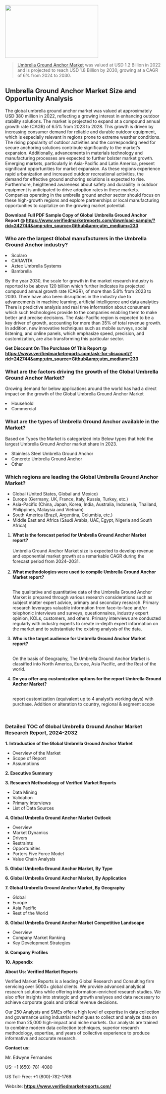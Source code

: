 
<img src="https://ffe5etoiles.com/wp-content/uploads/2024/12/MST1-300x171.png" alt="" width="300" height="171" class="alignnone size-medium wp-image-20088" /><blockquote><p><p><a href="https://www.verifiedmarketreports.com/download-sample/?rid=242744&utm_source=Github&utm_medium=233" target="_blank">Umbrella Ground Anchor Market</a> was valued at USD 1.2 Billion in 2022 and is projected to reach USD 1.8 Billion by 2030, growing at a CAGR of 6% from 2024 to 2030.</p></blockquote><p><h2>Umbrella Ground Anchor Market Size and Opportunity Analysis</h2> The global umbrella ground anchor market was valued at approximately USD 380 million in 2022, reflecting a growing interest in enhancing outdoor stability solutions. The market is projected to expand at a compound annual growth rate (CAGR) of 6.5% from 2023 to 2028. This growth is driven by increasing consumer demand for reliable and durable outdoor equipment, which is especially relevant in regions prone to extreme weather conditions. The rising popularity of outdoor activities and the corresponding need for secure anchoring solutions contribute significantly to the market’s expansion. Additionally, advancements in materials technology and manufacturing processes are expected to further bolster market growth. Emerging markets, particularly in Asia-Pacific and Latin America, present significant opportunities for market expansion. As these regions experience rapid urbanization and increased outdoor recreational activities, the demand for effective ground anchoring solutions is expected to rise. Furthermore, heightened awareness about safety and durability in outdoor equipment is anticipated to drive adoption rates in these markets. Companies operating in the umbrella ground anchor sector should focus on these high-growth regions and explore partnerships or local manufacturing opportunities to capitalize on the growing market potential. </p><p class=""><strong>Download Full PDF Sample Copy of Global Umbrella Ground Anchor Report @ <a href="https://www.verifiedmarketreports.com/download-sample/?rid=242744&amp;utm_source=Github&amp;utm_medium=233" target="_blank">https://www.verifiedmarketreports.com/download-sample/?rid=242744&amp;utm_source=Github&amp;utm_medium=233</a></strong></p><h3 id="" class="">Who are the largest Global manufacturers in the Umbrella Ground Anchor industry?</h3><p><li>Scolaro</li><li> CARAVITA</li><li> Aztec Umbrella Systems</li><li> Bambrella</li></p><div class=""><div class="" dir="" data-message-author-role="" data-message-id="" data-message-model-slug=""><div class=""><div class=""><div class=""><div class="" dir="" data-message-author-role="" data-message-id="" data-message-model-slug=""><div class=""><div class=""><p>By the year 2030, the scale for growth in the market research industry is reported to be above 120 billion which further indicates its projected compound annual growth rate (CAGR), of more than 5.8% from 2023 to 2030. There have also been disruptions in the industry due to advancements in machine learning, artificial intelligence and data analytics There is predictive analysis and real time information about consumers which such technologies provide to the companies enabling them to make better and precise decisions. The Asia-Pacific region is expected to be a key driver of growth, accounting for more than 35% of total revenue growth. In addition, new innovative techniques such as mobile surveys, social listening, and online panels, which emphasize speed, precision, and customization, are also transforming this particular sector.</p><p><strong>Get Discount On The Purchase Of This Report @&nbsp; <a href="https://www.verifiedmarketreports.com/ask-for-discount/?rid=242744&amp;utm_source=Github&amp;utm_medium=233" target="_blank">https://www.verifiedmarketreports.com/ask-for-discount/?rid=242744&amp;utm_source=Github&amp;utm_medium=233</a></strong></p></div></div></div></div></div></div></div></div><h3 id="" class="">What are the factors driving the growth of the Global Umbrella Ground Anchor Market?</h3><p id="" class="">Growing demand for below applications around the world has had a direct impact on the growth of the Global Umbrella Ground Anchor Market</p><p id="" class=""><li>Household</li><li> Commercial</li></p><h3 id="" class="">What are the types of Umbrella Ground Anchor available in the Market?</h3><p id="" class="">Based on Types the Market is categorized into Below types that held the largest Umbrella Ground Anchor market share In 2023.</p><p id="" class=""><li>Stainless Steel Umbrella Ground Anchor</li><li> Concrete Umbrella Ground Anchor</li><li> Other</li></p><h3 id="" class="">Which regions are leading the Global Umbrella Ground Anchor Market?</h3><ul><li>Global (United States, Global and Mexico)</li><li>Europe (Germany, UK, France, Italy, Russia, Turkey, etc.)</li><li>Asia-Pacific (China, Japan, Korea, India, Australia, Indonesia, Thailand, Philippines, Malaysia and Vietnam)</li><li>South America (Brazil, Argentina, Columbia, etc.)</li><li>Middle East and Africa (Saudi Arabia, UAE, Egypt, Nigeria and South Africa)</li></ul><p><ol><li><strong>What is the forecast period for Umbrella Ground Anchor Market report?<br /></strong><br /><span data-sheets-root="1" data-sheets-value="{&quot;1&quot;:2,&quot;2&quot;:&quot;XXXX size is expected to develop revenue and exponential market growth at a remarkable CAGR during the forecast period from 2024&ndash;2030.&quot;}" data-sheets-userformat="{&quot;2&quot;:12674,&quot;4&quot;:{&quot;1&quot;:2,&quot;2&quot;:16776960},&quot;10&quot;:2,&quot;11&quot;:0,&quot;15&quot;:&quot;Arial&quot;,&quot;16&quot;:12}">Umbrella Ground Anchor Market size is expected to develop revenue and exponential market growth at a remarkable CAGR during the forecast period from 2024&ndash;2031.</span><br /><br /></li><li><strong>What methodologies were used to compile Umbrella Ground Anchor Market report?<br /><br /></strong><p>The qualitative and quantitative data of the&nbsp;Umbrella Ground Anchor Market is prepared through various research considerations such as subject matter expert advice, primary and secondary research. Primary research leverages valuable information from face-to-face and/or telephonic interviews and surveys, questionnaires, industry expert opinion, KOLs, customers, and others. Primary interviews are conducted regularly with industry experts to create in-depth expert information on the market and to substantiate the existing analysis of the data.&nbsp;</p></li><li><strong>Who is the target audience for Umbrella Ground Anchor Market report?<br /><br /></strong><p>On the basis of Geography, The&nbsp;Umbrella Ground Anchor Market is classified into North America, Europe, Asia Pacific, and the Rest of the world.</p></li><li><strong>Do you offer any customization options for the report Umbrella Ground Anchor Market?<br /><br /></strong><p>report customization (equivalent up to 4 analyst&rsquo;s working days) with purchase. Addition or alteration to country, regional &amp; segment scope</p><p>&nbsp;</p></li></ol></p><h3 id="" class="">Detailed TOC of Global Umbrella Ground Anchor Market Research Report, 2024-2032</h3><p id="" class=""><strong>1. Introduction of the Global Umbrella Ground Anchor Market</strong></p><ul><li>Overview of the Market</li><li>Scope of Report</li><li>Assumptions</li></ul><p id="" class=""><strong>2. Executive Summary</strong></p><p id="" class=""><strong>3. Research Methodology of&nbsp;Verified Market Reports</strong></p><ul><li>Data Mining</li><li>Validation</li><li>Primary Interviews</li><li>List of Data Sources</li></ul><p id="" class=""><strong>4. Global Umbrella Ground Anchor Market Outlook</strong></p><ul><li>Overview</li><li>Market Dynamics</li><li>Drivers</li><li>Restraints</li><li>Opportunities</li><li>Porters Five Force Model</li><li>Value Chain Analysis</li></ul><p id="" class=""><strong>5. Global Umbrella Ground Anchor Market, By&nbsp;Type</strong></p><p id="" class=""><strong>6. Global Umbrella Ground Anchor Market, By Application</strong></p><p id="" class=""><strong>7. Global Umbrella Ground Anchor Market, By Geography</strong></p><ul><li>Global</li><li>Europe</li><li>Asia Pacific</li><li>Rest of the World</li></ul><p id="" class=""><strong>8. Global Umbrella Ground Anchor Market Competitive Landscape</strong></p><ul><li>Overview</li><li>Company Market Ranking</li><li>Key Development Strategies</li></ul><p id="" class=""><strong>9. Company Profiles</strong></p><p id="" class=""><strong>10. Appendix</strong></p><p id="" class=""><strong>About Us: Verified Market Reports</strong></p><p id="" class="">Verified Market Reports is a leading Global Research and Consulting firm servicing over 5000+ global clients. We provide advanced analytical research solutions while offering information-enriched research studies. We also offer insights into strategic and growth analyses and data necessary to achieve corporate goals and critical revenue decisions.</p><p id="" class="">Our 250 Analysts and SMEs offer a high level of expertise in data collection and governance using industrial techniques to collect and analyze data on more than 25,000 high-impact and niche markets. Our analysts are trained to combine modern data collection techniques, superior research methodology, expertise, and years of collective experience to produce informative and accurate research.</p><p id="" class=""><strong>Contact us:</strong></p><p id="" class="">Mr. Edwyne Fernandes</p><p id="" class="">US: +1 (650)-781-4080</p><p id="" class="">US Toll-Free: +1 (800)-782-1768</p><p id="" class="">Website: <a target="" data-test-app-aware-link=""><strong>https://www.verifiedmarketreports.com/</strong></a></p>
